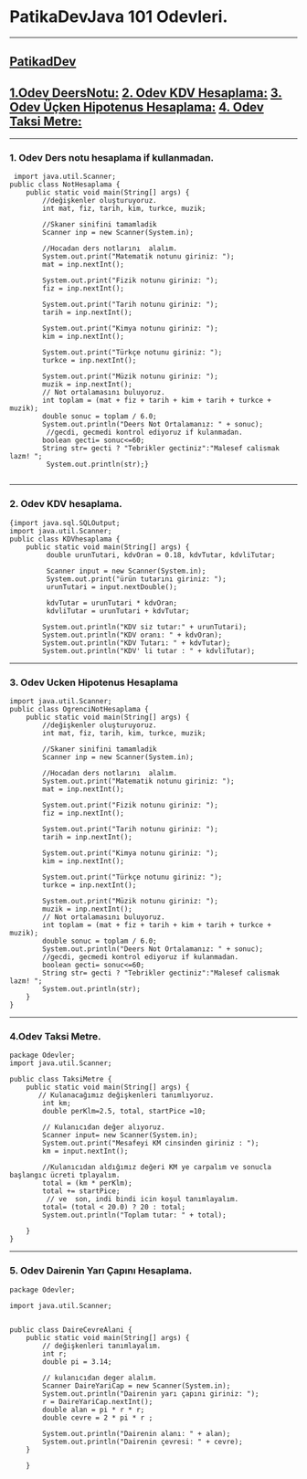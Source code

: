 # PatikaDevJava 101 Odevleri.
--------
[PatikadDev](www.patika.dev)
------------------------------------
## [1.Odev DeersNotu:](https://github.com/Vusal-Gurbanov/PatikaDevJava101Odevlerim/blob/main/README.md#1-odev-ders-notu-hesaplama-if-kullanmadan) [2. Odev KDV Hesaplama:](https://github.com/Vusal-Gurbanov/PatikaDevJava101Odevlerim/blob/main/README.md#2-odev-kdv-hesaplama) [3. Odev Üçken Hipotenus Hesaplama:](https://github.com/Vusal-Gurbanov/PatikaDevJava101Odevlerim/blob/main/README.md#3-odev--ucken-hipotenus-hesaplama) [4. Odev Taksi Metre:](https://github.com/Vusal-Gurbanov/PatikaDevJava101Odevlerim#4odev-taksi-metre)
-----------------------------------------

### 1. Odev Ders notu hesaplama if kullanmadan.
```
 import java.util.Scanner;
public class NotHesaplama {
    public static void main(String[] args) {
        //değişkenler oluşturuyoruz.
        int mat, fiz, tarih, kim, turkce, muzik;

        //Skaner sinifini tamamladik
        Scanner inp = new Scanner(System.in);

        //Hocadan ders notlarını  alalım.
        System.out.print("Matematik notunu giriniz: ");
        mat = inp.nextInt();

        System.out.print("Fizik notunu giriniz: ");
        fiz = inp.nextInt();

        System.out.print("Tarih notunu giriniz: ");
        tarih = inp.nextInt();

        System.out.print("Kimya notunu giriniz: ");
        kim = inp.nextInt();

        System.out.print("Türkçe notunu giriniz: ");
        turkce = inp.nextInt();

        System.out.print("Müzik notunu giriniz: ");
        muzik = inp.nextInt();
        // Not ortalamasını buluyoruz.
        int toplam = (mat + fiz + tarih + kim + tarih + turkce + muzik);
        double sonuc = toplam / 6.0;
        System.out.println("Deers Not Ortalamanız: " + sonuc);
         //gecdi, gecmedi kontrol ediyoruz if kulanmadan.
        boolean gecti= sonuc<=60;
        String str= gecti ? "Tebrikler gectiniz":"Malesef calismak lazm! ";
         System.out.println(str);}
    
```
-------------------------------------------------------------------------------------

### 2. Odev KDV hesaplama.

``` java.
{import java.sql.SQLOutput;
import java.util.Scanner;
public class KDVhesaplama {
    public static void main(String[] args) {
         double urunTutari, kdvOran = 0.18, kdvTutar, kdvliTutar;

         Scanner input = new Scanner(System.in);
         System.out.print("ürün tutarını giriniz: ");
         urunTutari = input.nextDouble();

         kdvTutar = urunTutari * kdvOran;
         kdvliTutar = urunTutari + kdvTutar;

        System.out.println("KDV siz tutar:" + urunTutari);
        System.out.println("KDV oranı: " + kdvOran);
        System.out.println("KDV Tutarı: " + kdvTutar);
        System.out.println("KDV' li tutar : " + kdvliTutar);  

```
----------------------------------------------------------------------------------------
### 3. Odev  Ucken Hipotenus Hesaplama
```
import java.util.Scanner;
public class OgrenciNotHesaplama {
    public static void main(String[] args) {
        //değişkenler oluşturuyoruz.
        int mat, fiz, tarih, kim, turkce, muzik;

        //Skaner sinifini tamamladik
        Scanner inp = new Scanner(System.in);

        //Hocadan ders notlarını  alalım.
        System.out.print("Matematik notunu giriniz: ");
        mat = inp.nextInt();

        System.out.print("Fizik notunu giriniz: ");
        fiz = inp.nextInt();

        System.out.print("Tarih notunu giriniz: ");
        tarih = inp.nextInt();

        System.out.print("Kimya notunu giriniz: ");
        kim = inp.nextInt();

        System.out.print("Türkçe notunu giriniz: ");
        turkce = inp.nextInt();

        System.out.print("Müzik notunu giriniz: ");
        muzik = inp.nextInt();
        // Not ortalamasını buluyoruz.
        int toplam = (mat + fiz + tarih + kim + tarih + turkce + muzik);
        double sonuc = toplam / 6.0;
        System.out.println("Deers Not Ortalamanız: " + sonuc);
        //gecdi, gecmedi kontrol ediyoruz if kulanmadan.
        boolean gecti= sonuc<=60;
        String str= gecti ? "Tebrikler gectiniz":"Malesef calismak lazm! ";
        System.out.println(str);
    }
}
```
-----------------------------------------------------------------------------------
### 4.Odev Taksi Metre.
```
package Odevler;
import java.util.Scanner;

public class TaksiMetre {
    public static void main(String[] args) {
       // Kulanacağımız değişkenleri tanımlıyoruz.
        int km;
        double perKlm=2.5, total, startPice =10;

        // Kulanıcıdan değer alıyoruz.
        Scanner input= new Scanner(System.in);
        System.out.print("Mesafeyi KM cinsinden giriniz : ");
        km = input.nextInt();

        //Kulanıcıdan aldığımız değeri KM ye carpalım ve sonucla başlangıc ücreti tplayalım.
        total = (km * perKlm);
        total += startPice;
         // ve  son, indi bindi icin koşul tanımlayalım.
        total= (total < 20.0) ? 20 : total;
        System.out.println("Toplam tutar: " + total);

    }
}
```
-------------------------------------------------------------------------------
### 5. Odev Dairenin Yarı Çapını Hesaplama.
```
package Odevler;

import java.util.Scanner;


public class DaireCevreAlani {
    public static void main(String[] args) {
        // değişkenleri tanımlayalım.
        int r;
        double pi = 3.14;

        // kulanıcıdan deger alalım.
        Scanner DaireYariCap = new Scanner(System.in);
        System.out.println("Dairenin yarı çapını giriniz: ");
        r = DaireYariCap.nextInt();
        double alan = pi * r * r;
        double cevre = 2 * pi * r ;

        System.out.println("Dairenin alanı: " + alan);
        System.out.println("Dairenin çevresi: " + cevre);
    }

    }
```


